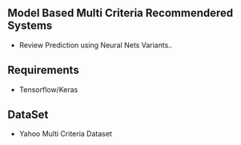 ## Model Based Multi Criteria Recommendered Systems
* Review Prediction using Neural Nets Variants..

## Requirements
* Tensorflow/Keras

## DataSet
* Yahoo Multi Criteria Dataset
